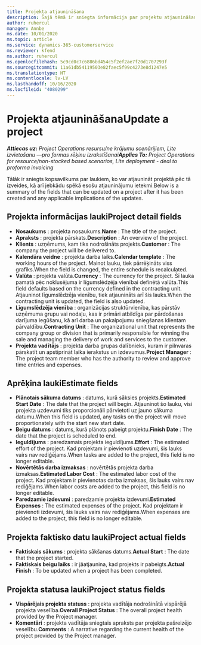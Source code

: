 ```yaml
---
title: Projekta atjaunināšana
description: Šajā tēmā ir sniegta informācija par projektu atjaunināšanu programmā Project Operations.
author: ruhercul
manager: Annbe
ms.date: 10/01/2020
ms.topic: article
ms.service: dynamics-365-customerservice
ms.reviewer: kfend
ms.author: ruhercul
ms.openlocfilehash: 5c9cd0c7c6886bd454c5f2ef2ae7f20d1707293f
ms.sourcegitcommit: 11a61db54119503e82faec5f99c4273e8d1247e5
ms.translationtype: HT
ms.contentlocale: lv-LV
ms.lasthandoff: 10/16/2020
ms.locfileid: "4080299"
---
```

# <a name="update-a-project"></a><span data-ttu-id="b1581-103">Projekta atjaunināšana</span><span class="sxs-lookup"><span data-stu-id="b1581-103">Update a project</span></span>

<span data-ttu-id="b1581-104">_**Attiecas uz:** Project Operations resursu/ne krājumu scenārijiem, Lite izvietošanu —pro formas rēķinu izrakstīšanai_</span><span class="sxs-lookup"><span data-stu-id="b1581-104">_**Applies To:** Project Operations for resource/non-stocked based scenarios, Lite deployment - deal to proforma invoicing_</span></span>

<span data-ttu-id="b1581-105">Tālāk ir sniegts kopsavilkums par laukiem, ko var atjaunināt projektā pēc tā izveides, kā arī jebkādu spēkā esošu atjauninājumu ietekmi.</span><span class="sxs-lookup"><span data-stu-id="b1581-105">Below is a summary of the fields that can be updated on a project after it has been created and any applicable implications of the updates.</span></span>

## <a name="project-detail-fields"></a><span data-ttu-id="b1581-106">Projekta informācijas lauki</span><span class="sxs-lookup"><span data-stu-id="b1581-106">Project detail fields</span></span>

- <span data-ttu-id="b1581-107">**Nosaukums** : projekta nosaukums.</span><span class="sxs-lookup"><span data-stu-id="b1581-107">**Name** : The title of the project.</span></span>
- <span data-ttu-id="b1581-108">**Apraksts** : projekta pārskats.</span><span class="sxs-lookup"><span data-stu-id="b1581-108">**Description** : An overview of the project.</span></span>
- <span data-ttu-id="b1581-109">**Klients** : uzņēmums, kam tiks nodrošināts projekts.</span><span class="sxs-lookup"><span data-stu-id="b1581-109">**Customer** : The company the project will be delivered to.</span></span>
- <span data-ttu-id="b1581-110">**Kalendāra veidne** : projekta darba laiks.</span><span class="sxs-lookup"><span data-stu-id="b1581-110">**Calendar template** : The working hours of the project.</span></span> <span data-ttu-id="b1581-111">Mainot lauku, tiek pārrēķināts viss grafiks.</span><span class="sxs-lookup"><span data-stu-id="b1581-111">When the field is changed, the entire schedule is recalculated.</span></span>
- <span data-ttu-id="b1581-112">**Valūta** : projekta valūta.</span><span class="sxs-lookup"><span data-stu-id="b1581-112">**Currency** : The currency for the project.</span></span> <span data-ttu-id="b1581-113">Šī lauka pamatā pēc noklusējuma ir līgumslēdzēja vienībai definētā valūta.</span><span class="sxs-lookup"><span data-stu-id="b1581-113">This field defaults based on the currency defined in the contracting unit.</span></span> <span data-ttu-id="b1581-114">Atjauninot līgumslēdzēja vienību, tiek atjaunināts arī šis lauks.</span><span class="sxs-lookup"><span data-stu-id="b1581-114">When the contracting unit is updated, the field is also updated.</span></span>
- <span data-ttu-id="b1581-115">**Līgumslēdzēja vienība** : organizācijas struktūrvienība, kas pārstāv uzņēmuma grupu vai nodaļu, kas ir primāri atbildīga par pārdošanas darījuma iegūšanu, kā arī darba un pakalpojumu sniegšanas klientam pārvaldību.</span><span class="sxs-lookup"><span data-stu-id="b1581-115">**Contracting Unit** : The organizational unit that represents the company group or division that is primarily responsible for winning the sale and managing the delivery of work and services to the customer.</span></span> 
- <span data-ttu-id="b1581-116">**Projekta vadītājs** : projekta darba grupas dalībnieks, kuram ir pilnvaras pārskatīt un apstiprināt laika ierakstus un izdevumus.</span><span class="sxs-lookup"><span data-stu-id="b1581-116">**Project Manager** : The project team member who has the authority to review and approve time entries and expenses.</span></span>

## <a name="estimate-fields"></a><span data-ttu-id="b1581-117">Aprēķina lauki</span><span class="sxs-lookup"><span data-stu-id="b1581-117">Estimate fields</span></span>

- <span data-ttu-id="b1581-118">**Plānotais sākuma datums** : datums, kurā sāksies projekts.</span><span class="sxs-lookup"><span data-stu-id="b1581-118">**Estimated Start Date** : The date that the project will begin.</span></span> <span data-ttu-id="b1581-119">Atjauninot šo lauku, visi projekta uzdevumi tiks proporcionāli pārvietoti uz jauno sākuma datumu.</span><span class="sxs-lookup"><span data-stu-id="b1581-119">When this field is updated, any tasks on the project will move proportionately with the start new start date.</span></span>
- <span data-ttu-id="b1581-120">**Beigu datums** : datums, kurā plānots pabeigt projektu.</span><span class="sxs-lookup"><span data-stu-id="b1581-120">**Finish Date** : The date that the project is scheduled to end.</span></span>
- <span data-ttu-id="b1581-121">**Ieguldījums** : paredzamais projekta ieguldījums.</span><span class="sxs-lookup"><span data-stu-id="b1581-121">**Effort** : The estimated effort of the project.</span></span> <span data-ttu-id="b1581-122">Kad projektam ir pievienoti uzdevumi, šis lauks vairs nav rediģējams.</span><span class="sxs-lookup"><span data-stu-id="b1581-122">When tasks are added to the project, this field is no longer editable.</span></span>
- <span data-ttu-id="b1581-123">**Novērtētās darba izmaksas** : novērtētās projekta darba izmaksas.</span><span class="sxs-lookup"><span data-stu-id="b1581-123">**Estimated Labor Cost** : The estimated labor cost of the project.</span></span> <span data-ttu-id="b1581-124">Kad projektam ir pievienotas darba izmaksas, šis lauks vairs nav rediģējams.</span><span class="sxs-lookup"><span data-stu-id="b1581-124">When labor costs are added to the project, this field is no longer editable.</span></span>
- <span data-ttu-id="b1581-125">**Paredzamie izdevumi** : paredzamie projekta izdevumi.</span><span class="sxs-lookup"><span data-stu-id="b1581-125">**Estimated Expenses** : The estimated expenses of the project.</span></span> <span data-ttu-id="b1581-126">Kad projektam ir pievienoti izdevumi, šis lauks vairs nav rediģējams.</span><span class="sxs-lookup"><span data-stu-id="b1581-126">When expenses are added to the project, this field is no longer editable.</span></span>

## <a name="project-actual-fields"></a><span data-ttu-id="b1581-127">Projekta faktisko datu lauki</span><span class="sxs-lookup"><span data-stu-id="b1581-127">Project actual fields</span></span>
- <span data-ttu-id="b1581-128">**Faktiskais sākums** : projekta sākšanas datums.</span><span class="sxs-lookup"><span data-stu-id="b1581-128">**Actual Start** : The date that the project started.</span></span>
- <span data-ttu-id="b1581-129">**Faktiskais beigu laiks** : ir jāatjaunina, kad projekts ir pabeigts.</span><span class="sxs-lookup"><span data-stu-id="b1581-129">**Actual Finish** : To be updated when a project has been completed.</span></span>

## <a name="project-status-fields"></a><span data-ttu-id="b1581-130">Projekta statusa lauki</span><span class="sxs-lookup"><span data-stu-id="b1581-130">Project status fields</span></span>

- <span data-ttu-id="b1581-131">**Vispārējais projekta statuss** : projekta vadītāja nodrošinātā vispārējā projekta veselība.</span><span class="sxs-lookup"><span data-stu-id="b1581-131">**Overall Project Status** : The overall project health provided by the Project manager.</span></span>
- <span data-ttu-id="b1581-132">**Komentāri** : projekta vadītāja sniegtais apraksts par projekta pašreizējo veselību.</span><span class="sxs-lookup"><span data-stu-id="b1581-132">**Comments** : A narrative regarding the current health of the project provided by the Project manager.</span></span>

